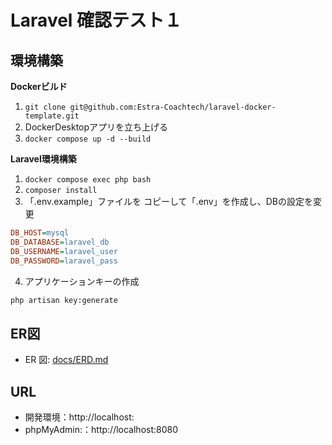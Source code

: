 # Laravel 確認テスト１
<!-- <課題内容が判明したらここに記述する>　 -->



## 環境構築
**Dockerビルド**
1. `git clone git@github.com:Estra-Coachtech/laravel-docker-template.git`
2. DockerDesktopアプリを立ち上げる
3. `docker compose up -d --build`

**Laravel環境構築**
1. `docker compose exec php bash`
2. `composer install`
3. 「.env.example」ファイルを コピーして「.env」を作成し、DBの設定を変更
``` ini
DB_HOST=mysql
DB_DATABASE=laravel_db
DB_USERNAME=laravel_user
DB_PASSWORD=laravel_pass
```

4. アプリケーションキーの作成
``` bash
php artisan key:generate
```

<!-- 5. マイグレーションの実行
``` bash
php artisan migrate
```

6. シーディングの実行
``` bash
php artisan db:seed
``` -->

## ER図
- ER 図: [docs/ERD.md](docs/ERD.md)

## URL
- 開発環境：http://localhost:
- phpMyAdmin:：http://localhost:8080
